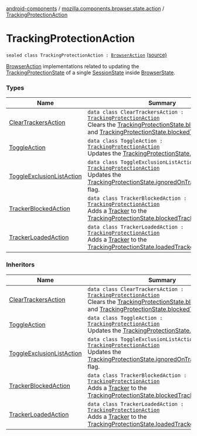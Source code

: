 [android-components](../../index.md) / [mozilla.components.browser.state.action](../index.md) / [TrackingProtectionAction](./index.md)

# TrackingProtectionAction

`sealed class TrackingProtectionAction : `[`BrowserAction`](../-browser-action.md) [(source)](https://github.com/mozilla-mobile/android-components/blob/master/components/browser/state/src/main/java/mozilla/components/browser/state/action/BrowserAction.kt#L222)

[BrowserAction](../-browser-action.md) implementations related to updating the [TrackingProtectionState](../../mozilla.components.browser.state.state/-tracking-protection-state/index.md) of a single [SessionState](../../mozilla.components.browser.state.state/-session-state/index.md) inside
[BrowserState](../../mozilla.components.browser.state.state/-browser-state/index.md).

### Types

| Name | Summary |
|---|---|
| [ClearTrackersAction](-clear-trackers-action/index.md) | `data class ClearTrackersAction : `[`TrackingProtectionAction`](./index.md)<br>Clears the [TrackingProtectionState.blockedTrackers](../../mozilla.components.browser.state.state/-tracking-protection-state/blocked-trackers.md) and [TrackingProtectionState.blockedTrackers](../../mozilla.components.browser.state.state/-tracking-protection-state/blocked-trackers.md) lists. |
| [ToggleAction](-toggle-action/index.md) | `data class ToggleAction : `[`TrackingProtectionAction`](./index.md)<br>Updates the [TrackingProtectionState.enabled](../../mozilla.components.browser.state.state/-tracking-protection-state/enabled.md) flag. |
| [ToggleExclusionListAction](-toggle-exclusion-list-action/index.md) | `data class ToggleExclusionListAction : `[`TrackingProtectionAction`](./index.md)<br>Updates the [TrackingProtectionState.ignoredOnTrackingProtection](../../mozilla.components.browser.state.state/-tracking-protection-state/ignored-on-tracking-protection.md) flag. |
| [TrackerBlockedAction](-tracker-blocked-action/index.md) | `data class TrackerBlockedAction : `[`TrackingProtectionAction`](./index.md)<br>Adds a [Tracker](../../mozilla.components.concept.engine.content.blocking/-tracker/index.md) to the [TrackingProtectionState.blockedTrackers](../../mozilla.components.browser.state.state/-tracking-protection-state/blocked-trackers.md) list. |
| [TrackerLoadedAction](-tracker-loaded-action/index.md) | `data class TrackerLoadedAction : `[`TrackingProtectionAction`](./index.md)<br>Adds a [Tracker](../../mozilla.components.concept.engine.content.blocking/-tracker/index.md) to the [TrackingProtectionState.loadedTrackers](../../mozilla.components.browser.state.state/-tracking-protection-state/loaded-trackers.md) list. |

### Inheritors

| Name | Summary |
|---|---|
| [ClearTrackersAction](-clear-trackers-action/index.md) | `data class ClearTrackersAction : `[`TrackingProtectionAction`](./index.md)<br>Clears the [TrackingProtectionState.blockedTrackers](../../mozilla.components.browser.state.state/-tracking-protection-state/blocked-trackers.md) and [TrackingProtectionState.blockedTrackers](../../mozilla.components.browser.state.state/-tracking-protection-state/blocked-trackers.md) lists. |
| [ToggleAction](-toggle-action/index.md) | `data class ToggleAction : `[`TrackingProtectionAction`](./index.md)<br>Updates the [TrackingProtectionState.enabled](../../mozilla.components.browser.state.state/-tracking-protection-state/enabled.md) flag. |
| [ToggleExclusionListAction](-toggle-exclusion-list-action/index.md) | `data class ToggleExclusionListAction : `[`TrackingProtectionAction`](./index.md)<br>Updates the [TrackingProtectionState.ignoredOnTrackingProtection](../../mozilla.components.browser.state.state/-tracking-protection-state/ignored-on-tracking-protection.md) flag. |
| [TrackerBlockedAction](-tracker-blocked-action/index.md) | `data class TrackerBlockedAction : `[`TrackingProtectionAction`](./index.md)<br>Adds a [Tracker](../../mozilla.components.concept.engine.content.blocking/-tracker/index.md) to the [TrackingProtectionState.blockedTrackers](../../mozilla.components.browser.state.state/-tracking-protection-state/blocked-trackers.md) list. |
| [TrackerLoadedAction](-tracker-loaded-action/index.md) | `data class TrackerLoadedAction : `[`TrackingProtectionAction`](./index.md)<br>Adds a [Tracker](../../mozilla.components.concept.engine.content.blocking/-tracker/index.md) to the [TrackingProtectionState.loadedTrackers](../../mozilla.components.browser.state.state/-tracking-protection-state/loaded-trackers.md) list. |
